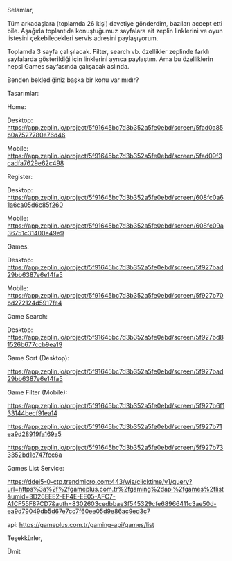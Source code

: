 
Selamlar,

Tüm arkadaşlara (toplamda 26 kişi) davetiye gönderdim, bazıları accept etti bile. Aşağıda toplantıda konuştuğumuz sayfalara ait zeplin linklerini ve oyun listesini çekebilecekleri servis adresini paylaşıyorum.

Toplamda 3 sayfa çalışılacak. Filter, search vb. özellikler zeplinde farklı sayfalarda gösterildiği için linklerini ayrıca paylaştım. Ama bu özelliklerin hepsi Games sayfasında çalışacak aslında.

Benden beklediğiniz başka bir konu var mıdır?

Tasarımlar:

Home:

Desktop: <https://app.zeplin.io/project/5f91645bc7d3b352a5fe0ebd/screen/5fad0a85b0a7527780e76d46>

Mobile: <https://app.zeplin.io/project/5f91645bc7d3b352a5fe0ebd/screen/5fad09f3cadfa7629e62c498>

Register:

Desktop: <https://app.zeplin.io/project/5f91645bc7d3b352a5fe0ebd/screen/608fc0a61a6ca05d6c85f260>

Mobile: <https://app.zeplin.io/project/5f91645bc7d3b352a5fe0ebd/screen/608fc09a36751c31400e49e9>

Games:

Desktop: <https://app.zeplin.io/project/5f91645bc7d3b352a5fe0ebd/screen/5f927bad29bb6387e6e14fa5>

Mobile: <https://app.zeplin.io/project/5f91645bc7d3b352a5fe0ebd/screen/5f927b70bd272124d5917fe4>

Game Search:

Desktop: <https://app.zeplin.io/project/5f91645bc7d3b352a5fe0ebd/screen/5f927bd81526b677ccb9ea19>

Game Sort (Desktop):

<https://app.zeplin.io/project/5f91645bc7d3b352a5fe0ebd/screen/5f927bad29bb6387e6e14fa5>

Game Filter (Mobile):

<https://app.zeplin.io/project/5f91645bc7d3b352a5fe0ebd/screen/5f927b6f133144becf91ea14>

<https://app.zeplin.io/project/5f91645bc7d3b352a5fe0ebd/screen/5f927b71ea9d28919fa169a5>

<https://app.zeplin.io/project/5f91645bc7d3b352a5fe0ebd/screen/5f927b733352bd1c747fcc6a>

Games List Service:

<https://ddei5-0-ctp.trendmicro.com:443/wis/clicktime/v1/query?url=https%3a%2f%2fgameplus.com.tr%2fgaming%2dapi%2fgames%2flist&umid=3D26EEE2-EF4E-EE05-AFC7-A1CF55F87CD7&auth=8302603cedbbae3f545329cfe68966411c3ae50d-ea9d79049db5d67e7cc7f60ee05d9e86ac9ed3c7>

api: <https://gameplus.com.tr/gaming-api/games/list>

Teşekkürler,

Ümit
